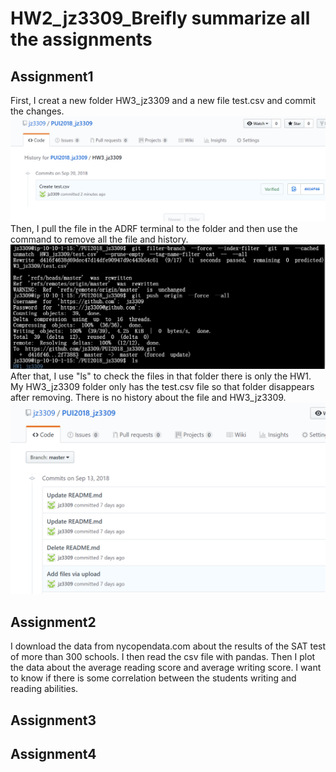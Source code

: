 # HW2_jz3309_Breifly summarize all the assignments
## Assignment1
First, I creat a new folder HW3_jz3309 and a new file test.csv and commit the changes.
![image](https://github.com/jz3309/PUI2018_jz3309/blob/master/HW2_jz3309/screenshots/commit%20'create%20a%20file'.png)
Then, I pull the file in the ADRF terminal to the folder and then use the command to remove all the file and history.
![image](https://github.com/jz3309/PUI2018_jz3309/blob/master/HW2_jz3309/screenshots/remove%20the%20file%20and%20history.png)
After that, I use "ls" to check the files in that folder there is only the HW1. My HW3_jz3309 folder only has the test.csv file so that folder  disappears after removing. There is no history about the file and HW3_jz3309.
![image](https://github.com/jz3309/PUI2018_jz3309/blob/master/HW2_jz3309/screenshots/after%20remove.png)

## Assignment2
I download the data from nycopendata.com about the results of the SAT test of more than 300 schools. I then read the csv file with pandas.
Then I plot the data about the average reading score and average writing score. I want to know if there is some correlation between the students writing and reading abilities.

## Assignment3



## Assignment4




